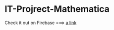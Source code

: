 # IT-Projrect-Mathematica
Check it out on Firebase ===>
[a link](https://mathematica-12.firebaseapp.com/)
